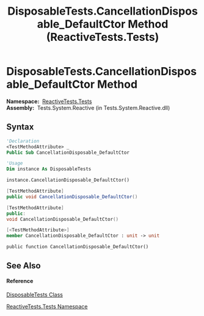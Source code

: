 ﻿---
title: DisposableTests.CancellationDisposable_DefaultCtor Method  (ReactiveTests.Tests)
TOCTitle: CancellationDisposable_DefaultCtor Method
ms:assetid: M:ReactiveTests.Tests.DisposableTests.CancellationDisposable_DefaultCtor
ms:mtpsurl: https://msdn.microsoft.com/en-us/library/reactivetests.tests.disposabletests.cancellationdisposable_defaultctor(v=VS.103)
ms:contentKeyID: 36619114
ms.date: 06/28/2011
mtps_version: v=VS.103
f1_keywords:
- ReactiveTests.Tests.DisposableTests.CancellationDisposable_DefaultCtor
dev_langs:
- CSharp
- JScript
- VB
- FSharp
- c++
---

# DisposableTests.CancellationDisposable\_DefaultCtor Method

**Namespace:**  [ReactiveTests.Tests](hh289046\(v=vs.103\).md)  
**Assembly:**  Tests.System.Reactive (in Tests.System.Reactive.dll)

## Syntax

``` vb
'Declaration
<TestMethodAttribute> _
Public Sub CancellationDisposable_DefaultCtor
```

``` vb
'Usage
Dim instance As DisposableTests

instance.CancellationDisposable_DefaultCtor()
```

``` csharp
[TestMethodAttribute]
public void CancellationDisposable_DefaultCtor()
```

``` c++
[TestMethodAttribute]
public:
void CancellationDisposable_DefaultCtor()
```

``` fsharp
[<TestMethodAttribute>]
member CancellationDisposable_DefaultCtor : unit -> unit 
```

``` jscript
public function CancellationDisposable_DefaultCtor()
```

## See Also

#### Reference

[DisposableTests Class](hh315231\(v=vs.103\).md)

[ReactiveTests.Tests Namespace](hh289046\(v=vs.103\).md)


